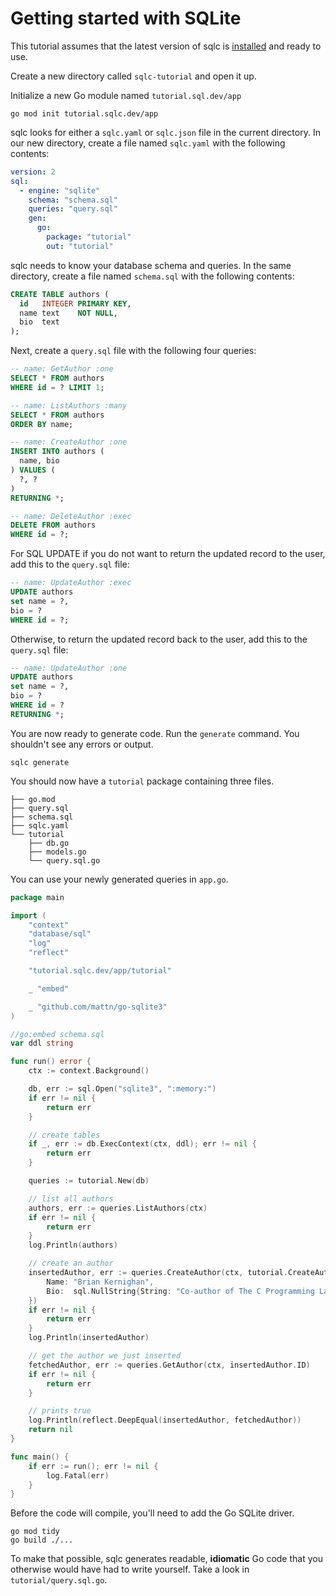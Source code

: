 
# Getting started with SQLite

This tutorial assumes that the latest version of sqlc is
[installed](../overview/install.html) and ready to use.

Create a new directory called `sqlc-tutorial` and open it up.

Initialize a new Go module named `tutorial.sql.dev/app`

```shell
go mod init tutorial.sqlc.dev/app
```

sqlc looks for either a `sqlc.yaml` or `sqlc.json` file in the current
directory. In our new directory, create a file named `sqlc.yaml` with the
following contents:

```yaml
version: 2
sql:
  - engine: "sqlite"
    schema: "schema.sql"
    queries: "query.sql"
    gen:
      go:
        package: "tutorial"
        out: "tutorial"
```

sqlc needs to know your database schema and queries. In the same directory,
create a file named `schema.sql` with the following contents:

```sql
CREATE TABLE authors (
  id   INTEGER PRIMARY KEY,
  name text    NOT NULL,
  bio  text
);
```

Next, create a `query.sql` file with the following four queries:

```sql
-- name: GetAuthor :one
SELECT * FROM authors
WHERE id = ? LIMIT 1;

-- name: ListAuthors :many
SELECT * FROM authors
ORDER BY name;

-- name: CreateAuthor :one
INSERT INTO authors (
  name, bio
) VALUES (
  ?, ?
)
RETURNING *;

-- name: DeleteAuthor :exec
DELETE FROM authors
WHERE id = ?;
```

For SQL UPDATE if you do not want to return the updated record to the user, add this to the `query.sql` file:

```sql
-- name: UpdateAuthor :exec
UPDATE authors
set name = ?,
bio = ?
WHERE id = ?;
```

Otherwise, to return the updated record back to the user, add this to the `query.sql` file:

```sql
-- name: UpdateAuthor :one
UPDATE authors
set name = ?,
bio = ?
WHERE id = ?
RETURNING *;
```

You are now ready to generate code. Run the `generate` command. You shouldn't see any errors or output.

```shell
sqlc generate
```

You should now have a `tutorial` package containing three files.

```
├── go.mod
├── query.sql
├── schema.sql
├── sqlc.yaml
└── tutorial
    ├── db.go
    ├── models.go
    └── query.sql.go
```

You can use your newly generated queries in `app.go`.

```go
package main

import (
	"context"
	"database/sql"
	"log"
	"reflect"

	"tutorial.sqlc.dev/app/tutorial"

	_ "embed"

	_ "github.com/mattn/go-sqlite3"
)

//go:embed schema.sql
var ddl string

func run() error {
	ctx := context.Background()

	db, err := sql.Open("sqlite3", ":memory:")
	if err != nil {
		return err
	}

	// create tables
	if _, err := db.ExecContext(ctx, ddl); err != nil {
		return err
	}

	queries := tutorial.New(db)

	// list all authors
	authors, err := queries.ListAuthors(ctx)
	if err != nil {
		return err
	}
	log.Println(authors)

	// create an author
	insertedAuthor, err := queries.CreateAuthor(ctx, tutorial.CreateAuthorParams{
		Name: "Brian Kernighan",
		Bio:  sql.NullString{String: "Co-author of The C Programming Language and The Go Programming Language", Valid: true},
	})
	if err != nil {
		return err
	}
	log.Println(insertedAuthor)

	// get the author we just inserted
	fetchedAuthor, err := queries.GetAuthor(ctx, insertedAuthor.ID)
	if err != nil {
		return err
	}

	// prints true
	log.Println(reflect.DeepEqual(insertedAuthor, fetchedAuthor))
	return nil
}

func main() {
	if err := run(); err != nil {
		log.Fatal(err)
	}
}
```

Before the code will compile, you'll need to add the Go SQLite driver.

```
go mod tidy
go build ./...
```

To make that possible, sqlc generates readable, **idiomatic** Go code that you
otherwise would have had to write yourself. Take a look in `tutorial/query.sql.go`.